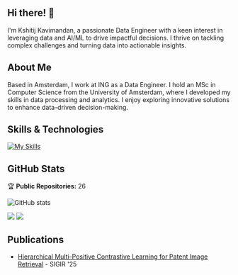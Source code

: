 ## Hi there! 👋

I'm Kshitij Kavimandan, a passionate Data Engineer with a keen interest in leveraging data and AI/ML to drive impactful decisions. I thrive on tackling complex challenges and turning data into actionable insights.

## About Me

Based in Amsterdam, I work at ING as a Data Engineer. I hold an MSc in Computer Science from the University of Amsterdam, where I developed my skills in data processing and analytics. I enjoy exploring innovative solutions to enhance data-driven decision-making.

## Skills & Technologies

[![My Skills](https://skillicons.dev/icons?i=tensorflow,pytorch,opencv,mongodb,mysql,postgres,docker,kubernetes,bash,azure,git,linux,nodejs,react,jenkins,py&perline=8)](https://skillicons.dev)

## GitHub Stats

🏆 **Public Repositories:** 26  

![GitHub stats](https://github-readme-stats.vercel.app/api?username=kshitij3188&show_icons=true&theme=radical)

![](https://github-readme-stats.vercel.app/api/top-langs/?username=kshitij3188&theme=radical&include_all_commits=false&count_private=false&layout=compact)
![](https://github-readme-stats.vercel.app/api/top-langs/?username=kshitij3188&theme=radical&include_all_commits=false&count_private=false)

## Publications

- [Hierarchical Multi-Positive Contrastive Learning for Patent Image Retrieval](https://arxiv.org/abs/2506.13496) - SIGIR '25
